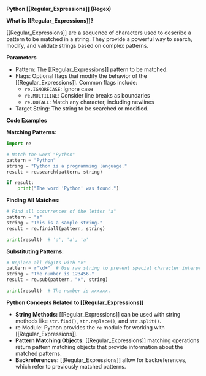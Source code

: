 **Python [[Regular_Expressions]] (Regex)**

**What is [[Regular_Expressions]]?**

[[Regular_Expressions]] are a sequence of characters used to describe a pattern to be matched in a string. They provide a powerful way to search, modify, and validate strings based on complex patterns.

**Parameters**

* Pattern: The [[Regular_Expressions]] pattern to be matched.
* Flags: Optional flags that modify the behavior of the [[Regular_Expressions]]. Common flags include:
    * `re.IGNORECASE`: Ignore case
    * `re.MULTILINE`: Consider line breaks as boundaries
    * `re.DOTALL`: Match any character, including newlines
* Target String: The string to be searched or modified.

**Code Examples**

**Matching Patterns:**

```python
import re

# Match the word "Python"
pattern = "Python"
string = "Python is a programming language."
result = re.search(pattern, string)

if result:
    print("The word 'Python' was found.")
```

**Finding All Matches:**

```python
# Find all occurrences of the letter "a"
pattern = "a"
string = "This is a sample string."
result = re.findall(pattern, string)

print(result)  # 'a', 'a', 'a'
```

**Substituting Patterns:**

```python
# Replace all digits with "x"
pattern = r"\d+"  # Use raw string to prevent special character interpretation
string = "The number is 123456."
result = re.sub(pattern, "x", string)

print(result)  # The number is xxxxxx.
```

**Python Concepts Related to [[Regular_Expressions]]**

* **String Methods:** [[Regular_Expressions]] can be used with string methods like `str.find()`, `str.replace()`, and `str.split()`.
* re Module: Python provides the `re` module for working with [[Regular_Expressions]].
* **Pattern Matching Objects:** [[Regular_Expressions]] matching operations return pattern matching objects that provide information about the matched patterns.
* **Backreferences:** [[Regular_Expressions]] allow for backreferences, which refer to previously matched patterns.